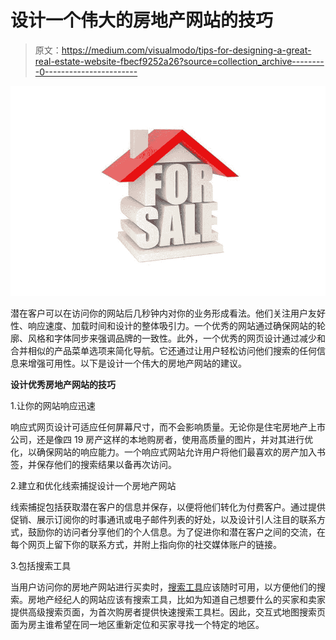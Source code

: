 # 设计一个伟大的房地产网站的技巧

> 原文：<https://medium.com/visualmodo/tips-for-designing-a-great-real-estate-website-fbecf9252a26?source=collection_archive---------0----------------------->

![](img/9708c52a52bfcf7c5845e313d1539a23.png)

潜在客户可以在访问你的网站后几秒钟内对你的业务形成看法。他们关注用户友好性、响应速度、加载时间和设计的整体吸引力。一个优秀的网站通过确保网站的轮廓、风格和字体同步来强调品牌的一致性。此外，一个优秀的网页设计通过减少和合并相似的产品菜单选项来简化导航。它还通过让用户轻松访问他们搜索的任何信息来增强可用性。以下是设计一个伟大的房地产网站的建议。

**设计优秀房地产网站的技巧**

1.让你的网站响应迅速

响应式网页设计可适应任何屏幕尺寸，而不会影响质量。无论你是住宅房地产上市公司，还是像四 19 房产这样的本地购房者，使用高质量的图片，并对其进行优化，以确保网站的响应能力。一个响应式网站允许用户将他们最喜欢的房产加入书签，并保存他们的搜索结果以备再次访问。

2.建立和优化线索捕捉设计一个房地产网站

线索捕捉包括获取潜在客户的信息并保存，以便将他们转化为付费客户。通过提供促销、展示订阅你的时事通讯或电子邮件列表的好处，以及设计引人注目的联系方式，鼓励你的访问者分享他们的个人信息。为了促进你和潜在客户之间的交流，在每个网页上留下你的联系方式，并附上指向你的社交媒体账户的链接。

3.包括搜索工具

当用户访问你的房地产网站进行买卖时，[搜索工具](https://visualmodo.com/4-benefits-of-using-keyword-research-tools-for-your-seo/)应该随时可用，以方便他们的搜索。房地产经纪人的网站应该有搜索工具，比如为知道自己想要什么的买家和卖家提供高级搜索页面，为首次购房者提供快速搜索工具栏。因此，交互式地图搜索页面为房主谁希望在同一地区重新定位和买家寻找一个特定的地区。